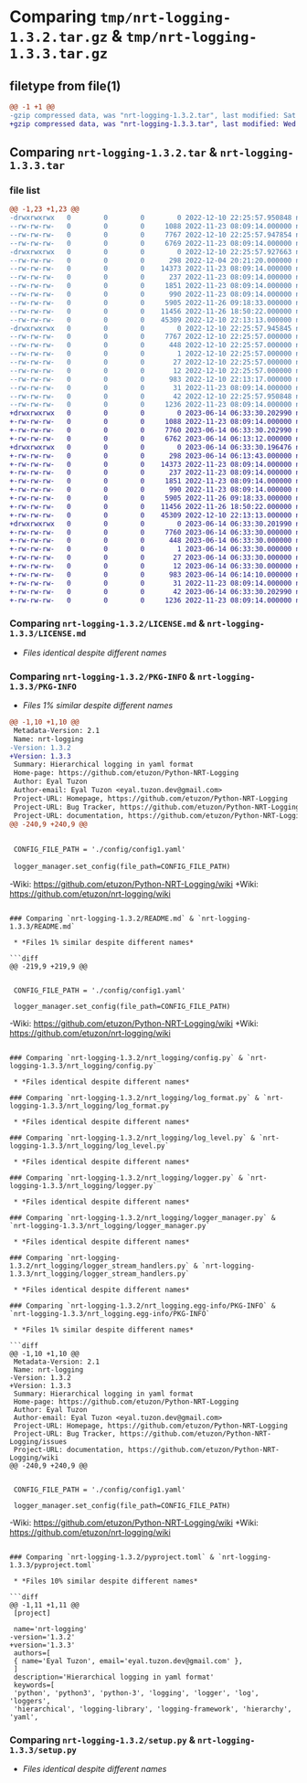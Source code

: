 # Comparing `tmp/nrt-logging-1.3.2.tar.gz` & `tmp/nrt-logging-1.3.3.tar.gz`

## filetype from file(1)

```diff
@@ -1 +1 @@
-gzip compressed data, was "nrt-logging-1.3.2.tar", last modified: Sat Dec 10 22:25:57 2022, max compression
+gzip compressed data, was "nrt-logging-1.3.3.tar", last modified: Wed Jun 14 06:33:30 2023, max compression
```

## Comparing `nrt-logging-1.3.2.tar` & `nrt-logging-1.3.3.tar`

### file list

```diff
@@ -1,23 +1,23 @@
-drwxrwxrwx   0        0        0        0 2022-12-10 22:25:57.950848 nrt-logging-1.3.2/
--rw-rw-rw-   0        0        0     1088 2022-11-23 08:09:14.000000 nrt-logging-1.3.2/LICENSE.md
--rw-rw-rw-   0        0        0     7767 2022-12-10 22:25:57.947854 nrt-logging-1.3.2/PKG-INFO
--rw-rw-rw-   0        0        0     6769 2022-11-23 08:09:14.000000 nrt-logging-1.3.2/README.md
-drwxrwxrwx   0        0        0        0 2022-12-10 22:25:57.927663 nrt-logging-1.3.2/nrt_logging/
--rw-rw-rw-   0        0        0      298 2022-12-04 20:21:20.000000 nrt-logging-1.3.2/nrt_logging/__init__.py
--rw-rw-rw-   0        0        0    14373 2022-11-23 08:09:14.000000 nrt-logging-1.3.2/nrt_logging/config.py
--rw-rw-rw-   0        0        0      237 2022-11-23 08:09:14.000000 nrt-logging-1.3.2/nrt_logging/exceptions.py
--rw-rw-rw-   0        0        0     1851 2022-11-23 08:09:14.000000 nrt-logging-1.3.2/nrt_logging/log_format.py
--rw-rw-rw-   0        0        0      990 2022-11-23 08:09:14.000000 nrt-logging-1.3.2/nrt_logging/log_level.py
--rw-rw-rw-   0        0        0     5905 2022-11-26 09:18:33.000000 nrt-logging-1.3.2/nrt_logging/logger.py
--rw-rw-rw-   0        0        0    11456 2022-11-26 18:50:22.000000 nrt-logging-1.3.2/nrt_logging/logger_manager.py
--rw-rw-rw-   0        0        0    45309 2022-12-10 22:13:13.000000 nrt-logging-1.3.2/nrt_logging/logger_stream_handlers.py
-drwxrwxrwx   0        0        0        0 2022-12-10 22:25:57.945845 nrt-logging-1.3.2/nrt_logging.egg-info/
--rw-rw-rw-   0        0        0     7767 2022-12-10 22:25:57.000000 nrt-logging-1.3.2/nrt_logging.egg-info/PKG-INFO
--rw-rw-rw-   0        0        0      448 2022-12-10 22:25:57.000000 nrt-logging-1.3.2/nrt_logging.egg-info/SOURCES.txt
--rw-rw-rw-   0        0        0        1 2022-12-10 22:25:57.000000 nrt-logging-1.3.2/nrt_logging.egg-info/dependency_links.txt
--rw-rw-rw-   0        0        0       27 2022-12-10 22:25:57.000000 nrt-logging-1.3.2/nrt_logging.egg-info/requires.txt
--rw-rw-rw-   0        0        0       12 2022-12-10 22:25:57.000000 nrt-logging-1.3.2/nrt_logging.egg-info/top_level.txt
--rw-rw-rw-   0        0        0      983 2022-12-10 22:13:17.000000 nrt-logging-1.3.2/pyproject.toml
--rw-rw-rw-   0        0        0       31 2022-11-23 08:09:14.000000 nrt-logging-1.3.2/requirements.txt
--rw-rw-rw-   0        0        0       42 2022-12-10 22:25:57.950848 nrt-logging-1.3.2/setup.cfg
--rw-rw-rw-   0        0        0     1236 2022-11-23 08:09:14.000000 nrt-logging-1.3.2/setup.py
+drwxrwxrwx   0        0        0        0 2023-06-14 06:33:30.202990 nrt-logging-1.3.3/
+-rw-rw-rw-   0        0        0     1088 2022-11-23 08:09:14.000000 nrt-logging-1.3.3/LICENSE.md
+-rw-rw-rw-   0        0        0     7760 2023-06-14 06:33:30.202990 nrt-logging-1.3.3/PKG-INFO
+-rw-rw-rw-   0        0        0     6762 2023-06-14 06:13:12.000000 nrt-logging-1.3.3/README.md
+drwxrwxrwx   0        0        0        0 2023-06-14 06:33:30.196476 nrt-logging-1.3.3/nrt_logging/
+-rw-rw-rw-   0        0        0      298 2023-06-14 06:13:43.000000 nrt-logging-1.3.3/nrt_logging/__init__.py
+-rw-rw-rw-   0        0        0    14373 2022-11-23 08:09:14.000000 nrt-logging-1.3.3/nrt_logging/config.py
+-rw-rw-rw-   0        0        0      237 2022-11-23 08:09:14.000000 nrt-logging-1.3.3/nrt_logging/exceptions.py
+-rw-rw-rw-   0        0        0     1851 2022-11-23 08:09:14.000000 nrt-logging-1.3.3/nrt_logging/log_format.py
+-rw-rw-rw-   0        0        0      990 2022-11-23 08:09:14.000000 nrt-logging-1.3.3/nrt_logging/log_level.py
+-rw-rw-rw-   0        0        0     5905 2022-11-26 09:18:33.000000 nrt-logging-1.3.3/nrt_logging/logger.py
+-rw-rw-rw-   0        0        0    11456 2022-11-26 18:50:22.000000 nrt-logging-1.3.3/nrt_logging/logger_manager.py
+-rw-rw-rw-   0        0        0    45309 2022-12-10 22:13:13.000000 nrt-logging-1.3.3/nrt_logging/logger_stream_handlers.py
+drwxrwxrwx   0        0        0        0 2023-06-14 06:33:30.201990 nrt-logging-1.3.3/nrt_logging.egg-info/
+-rw-rw-rw-   0        0        0     7760 2023-06-14 06:33:30.000000 nrt-logging-1.3.3/nrt_logging.egg-info/PKG-INFO
+-rw-rw-rw-   0        0        0      448 2023-06-14 06:33:30.000000 nrt-logging-1.3.3/nrt_logging.egg-info/SOURCES.txt
+-rw-rw-rw-   0        0        0        1 2023-06-14 06:33:30.000000 nrt-logging-1.3.3/nrt_logging.egg-info/dependency_links.txt
+-rw-rw-rw-   0        0        0       27 2023-06-14 06:33:30.000000 nrt-logging-1.3.3/nrt_logging.egg-info/requires.txt
+-rw-rw-rw-   0        0        0       12 2023-06-14 06:33:30.000000 nrt-logging-1.3.3/nrt_logging.egg-info/top_level.txt
+-rw-rw-rw-   0        0        0      983 2023-06-14 06:14:10.000000 nrt-logging-1.3.3/pyproject.toml
+-rw-rw-rw-   0        0        0       31 2022-11-23 08:09:14.000000 nrt-logging-1.3.3/requirements.txt
+-rw-rw-rw-   0        0        0       42 2023-06-14 06:33:30.202990 nrt-logging-1.3.3/setup.cfg
+-rw-rw-rw-   0        0        0     1236 2022-11-23 08:09:14.000000 nrt-logging-1.3.3/setup.py
```

### Comparing `nrt-logging-1.3.2/LICENSE.md` & `nrt-logging-1.3.3/LICENSE.md`

 * *Files identical despite different names*

### Comparing `nrt-logging-1.3.2/PKG-INFO` & `nrt-logging-1.3.3/PKG-INFO`

 * *Files 1% similar despite different names*

```diff
@@ -1,10 +1,10 @@
 Metadata-Version: 2.1
 Name: nrt-logging
-Version: 1.3.2
+Version: 1.3.3
 Summary: Hierarchical logging in yaml format
 Home-page: https://github.com/etuzon/Python-NRT-Logging
 Author: Eyal Tuzon
 Author-email: Eyal Tuzon <eyal.tuzon.dev@gmail.com>
 Project-URL: Homepage, https://github.com/etuzon/Python-NRT-Logging
 Project-URL: Bug Tracker, https://github.com/etuzon/Python-NRT-Logging/issues
 Project-URL: documentation, https://github.com/etuzon/Python-NRT-Logging/wiki
@@ -240,9 +240,9 @@
 
 
 CONFIG_FILE_PATH = './config/config1.yaml'
 
 logger_manager.set_config(file_path=CONFIG_FILE_PATH)
 ```
 
-Wiki: https://github.com/etuzon/Python-NRT-Logging/wiki
+Wiki: https://github.com/etuzon/nrt-logging/wiki
```

### Comparing `nrt-logging-1.3.2/README.md` & `nrt-logging-1.3.3/README.md`

 * *Files 1% similar despite different names*

```diff
@@ -219,9 +219,9 @@
 
 
 CONFIG_FILE_PATH = './config/config1.yaml'
 
 logger_manager.set_config(file_path=CONFIG_FILE_PATH)
 ```
 
-Wiki: https://github.com/etuzon/Python-NRT-Logging/wiki
+Wiki: https://github.com/etuzon/nrt-logging/wiki
```

### Comparing `nrt-logging-1.3.2/nrt_logging/config.py` & `nrt-logging-1.3.3/nrt_logging/config.py`

 * *Files identical despite different names*

### Comparing `nrt-logging-1.3.2/nrt_logging/log_format.py` & `nrt-logging-1.3.3/nrt_logging/log_format.py`

 * *Files identical despite different names*

### Comparing `nrt-logging-1.3.2/nrt_logging/log_level.py` & `nrt-logging-1.3.3/nrt_logging/log_level.py`

 * *Files identical despite different names*

### Comparing `nrt-logging-1.3.2/nrt_logging/logger.py` & `nrt-logging-1.3.3/nrt_logging/logger.py`

 * *Files identical despite different names*

### Comparing `nrt-logging-1.3.2/nrt_logging/logger_manager.py` & `nrt-logging-1.3.3/nrt_logging/logger_manager.py`

 * *Files identical despite different names*

### Comparing `nrt-logging-1.3.2/nrt_logging/logger_stream_handlers.py` & `nrt-logging-1.3.3/nrt_logging/logger_stream_handlers.py`

 * *Files identical despite different names*

### Comparing `nrt-logging-1.3.2/nrt_logging.egg-info/PKG-INFO` & `nrt-logging-1.3.3/nrt_logging.egg-info/PKG-INFO`

 * *Files 1% similar despite different names*

```diff
@@ -1,10 +1,10 @@
 Metadata-Version: 2.1
 Name: nrt-logging
-Version: 1.3.2
+Version: 1.3.3
 Summary: Hierarchical logging in yaml format
 Home-page: https://github.com/etuzon/Python-NRT-Logging
 Author: Eyal Tuzon
 Author-email: Eyal Tuzon <eyal.tuzon.dev@gmail.com>
 Project-URL: Homepage, https://github.com/etuzon/Python-NRT-Logging
 Project-URL: Bug Tracker, https://github.com/etuzon/Python-NRT-Logging/issues
 Project-URL: documentation, https://github.com/etuzon/Python-NRT-Logging/wiki
@@ -240,9 +240,9 @@
 
 
 CONFIG_FILE_PATH = './config/config1.yaml'
 
 logger_manager.set_config(file_path=CONFIG_FILE_PATH)
 ```
 
-Wiki: https://github.com/etuzon/Python-NRT-Logging/wiki
+Wiki: https://github.com/etuzon/nrt-logging/wiki
```

### Comparing `nrt-logging-1.3.2/pyproject.toml` & `nrt-logging-1.3.3/pyproject.toml`

 * *Files 10% similar despite different names*

```diff
@@ -1,11 +1,11 @@
 [project]
 
 name='nrt-logging'
-version='1.3.2'
+version='1.3.3'
 authors=[
 { name='Eyal Tuzon', email='eyal.tuzon.dev@gmail.com' },
 ]
 description='Hierarchical logging in yaml format'
 keywords=[
 'python', 'python3', 'python-3', 'logging', 'logger', 'log', 'loggers',
 'hierarchical', 'logging-library', 'logging-framework', 'hierarchy', 'yaml',
```

### Comparing `nrt-logging-1.3.2/setup.py` & `nrt-logging-1.3.3/setup.py`

 * *Files identical despite different names*

